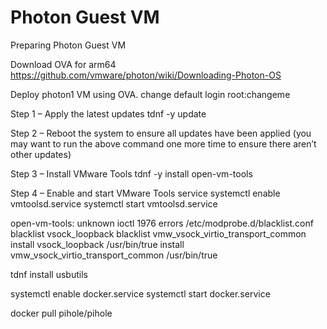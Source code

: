 # Photon Guest VM
Preparing Photon Guest VM

Download OVA for arm64
https://github.com/vmware/photon/wiki/Downloading-Photon-OS

Deploy photon1 VM using OVA.
change default login root:changeme

Step 1 – Apply the latest updates
tdnf -y update

Step 2 – Reboot the system to ensure all updates have been applied (you may want to run the above command one more time to ensure there aren’t other updates)

Step 3 – Install VMware Tools
tdnf -y install open-vm-tools

Step 4 – Enable and start VMware Tools service
systemctl enable vmtoolsd.service
systemctl start vmtoolsd.service

open-vm-tools: unknown ioctl 1976 errors
/etc/modprobe.d/blacklist.conf
blacklist vsock_loopback
blacklist vmw_vsock_virtio_transport_common
install vsock_loopback /usr/bin/true
install vmw_vsock_virtio_transport_common /usr/bin/true

tdnf install usbutils

systemctl enable docker.service
systemctl start docker.service

docker pull pihole/pihole
